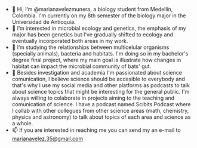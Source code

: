 - 👋 Hi, I’m @marianavelezmunera, a biology student from Medellín, Colombia. I'm currently on my 8th semester of the biology major in the Universidad de Antioquia.
- 🦠 I’m interested in microbial ecology and genetics, the emphasis of my major has been genetics but I've gradually shifted to ecology and eventually incorporated both areas in my work. 
- 🦇 I’m studying the relationships between multicelular organisms (specially animals), bacteria and habitats. I'm doing so in my bachelor's degree final project, where my main goal is illustrate how changes in habitat can impact the microbial community of bats' gut.
- 💞️ Besides investigation and academia I'm passionated about science comunication, I believe science should be accesible to everybody and that's why I use my social media and other platforms as podcasts to talk about science topics that might be interesting for the general public. I'm always willing to colaborate in projects aiming to the teaching and comunication of science. I have a podcast named Scibits Podcast where I collab with other collegues from other science areas (math, chemistry, physics and astronomy) to talk about topics of each area and science as a whole.
- 📫 If you are interested in reaching me you can send my an e-mail to marianavelez.35@gmail.com 
<!---
marianavelezmunera/marianavelezmunera is a ✨ special ✨ repository because its `README.md` (this file) appears on your GitHub profile.
You can click the Preview link to take a look at your changes.
--->
